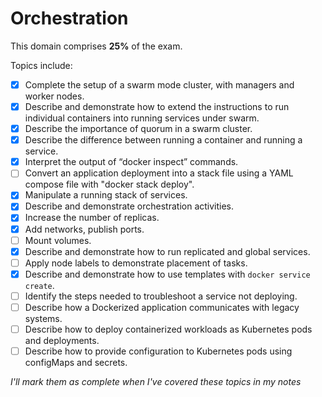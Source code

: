 # Orchestration

This domain comprises **25%** of the exam.

Topics include:

- [x] Complete the setup of a swarm mode cluster, with managers and worker nodes.
- [x] Describe and demonstrate how to extend the instructions to run individual containers into running services under swarm.
- [x] Describe the importance of quorum in a swarm cluster.
- [x] Describe the difference between running a container and running a service.
- [x] Interpret the output of “docker inspect” commands.
- [ ] Convert an application deployment into a stack file using a YAML compose file with "docker stack deploy".
- [x] Manipulate a running stack of services.
- [x] Describe and demonstrate orchestration activities.
- [x] Increase the number of replicas.
- [x] Add networks, publish ports.
- [ ] Mount volumes.
- [x] Describe and demonstrate how to run replicated and global services.
- [ ] Apply node labels to demonstrate placement of tasks.
- [x] Describe and demonstrate how to use templates with `docker service create`.
- [ ] Identify the steps needed to troubleshoot a service not deploying.
- [ ] Describe how a Dockerized application communicates with legacy systems.
- [ ] Describe how to deploy containerized workloads as Kubernetes pods and deployments.
- [ ] Describe how to provide configuration to Kubernetes pods using configMaps and secrets.

_I'll mark them as complete when I've covered these topics in my notes_
